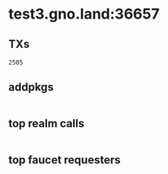 # test3.gno.land:36657

## TXs
```
2505
```

## addpkgs
```
```

## top realm calls
```
```

## top faucet requesters
```
```

